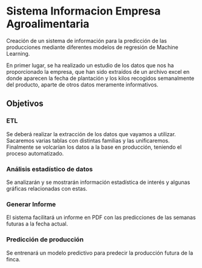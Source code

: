 # Sistema Informacion Empresa Agroalimentaria

Creación de un sistema de información para la predicción de las producciones mediante diferentes modelos de regresión de Machine Learning.

En primer lugar, se ha realizado un estudio de los datos que nos ha proporcionado la empresa, que han sido extraídos de un archivo excel en donde aparecen la fecha de plantación y los kilos recogidos semanalmente del producto, aparte de otros datos meramente informativos.


## Objetivos 

### ETL

Se deberá realizar la extracción de los datos que vayamos a utilizar. Sacaremos varias tablas con distintas familias y las unificaremos. Finalmente se volcarían los datos a la base en producción, teniendo el proceso automatizado.

### Análisis estadístico de datos

Se analizarán y se mostrarán información estadística de interés y algunas gráficas relacionadas con estas.

### Generar Informe

El sistema facilitará un informe en PDF con las predicciones de las semanas futuras a la fecha actual.

### Predicción de producción

Se entrenará un modelo predictivo para predecir la producción futura de la finca.

